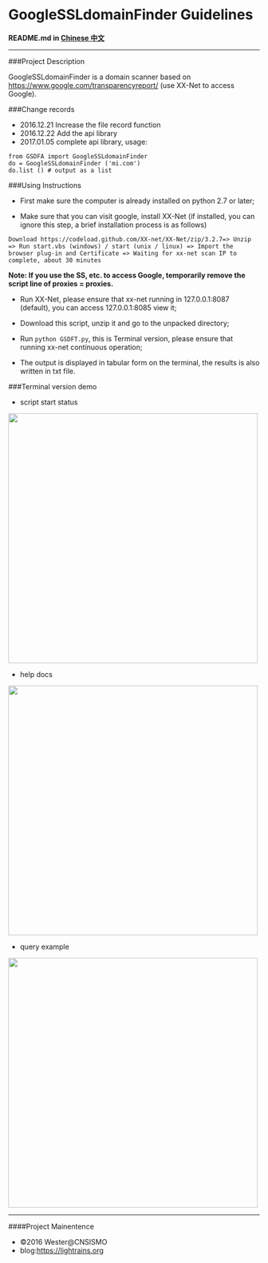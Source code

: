 # GoogleSSLdomainFinder Guidelines

**README.md in [Chinese 中文](https://github.com/We5ter/0day.today/blob/master/README_CN.md)**

***

###Project Description

GoogleSSLdomainFinder is a domain scanner based on https://www.google.com/transparencyreport/ (use XX-Net to access Google).

###Change records

- 2016.12.21 Increase the file record function
- 2016.12.22 Add the api library
- 2017.01.05 complete api library, usage:
```
from GSDFA import GoogleSSLdomainFinder
do = GoogleSSLdomainFinder ('mi.com')
do.list () # output as a list
```
###Using Instructions

- First make sure the computer is already installed on python 2.7 or later;

- Make sure that you can visit google, install XX-Net (if installed, you can ignore this step, a brief installation process is as follows)

```
Download https://codeload.github.com/XX-net/XX-Net/zip/3.2.7=> Unzip => Run start.vbs (windows) / start (unix / linux) => Import the browser plug-in and Certificate => Waiting for xx-net scan IP to complete, about 30 minutes
```

**Note: If you use the SS, etc. to access Google, temporarily remove the script line of proxies = proxies.**


- Run XX-Net, please ensure that xx-net running in 127.0.0.1:8087 (default), you can access 127.0.0.1:8085 view it;

- Download this script, unzip it and go to the unpacked directory;

- Run  `python GSDFT.py`, this is Terminal version, please ensure that running xx-net continuous operation;

- The output is displayed in tabular form on the terminal, the results is also written in txt file.

###Terminal version demo

- script start status

<img src="https://github.com/We5ter/GoogleSSLdomainFinder/blob/master/example/ex1.png" width="500px">

- help docs

<img src="https://github.com/We5ter/GoogleSSLdomainFinder/blob/master/example/ex3.png" width="500px">

- query example

<img src="https://github.com/We5ter/GoogleSSLdomainFinder/blob/master/example/ex2.png" width="500px">


<hr>

####Project Mainentence

- &copy;2016 Wester@CNSISMO
- blog:<a href="https://lightrains.org" target="_blank">https://lightrains.org</a>
